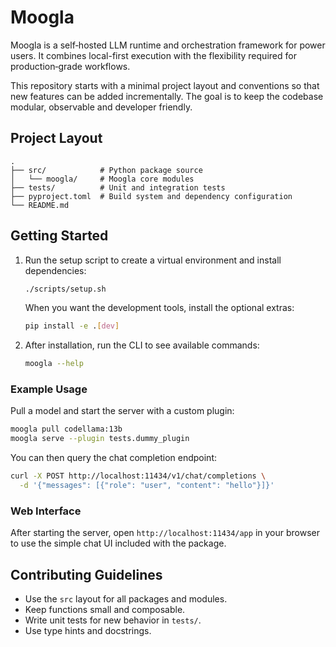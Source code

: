 # Moogla

Moogla is a self‑hosted LLM runtime and orchestration framework for power users. It combines
local-first execution with the flexibility required for production‑grade workflows.

This repository starts with a minimal project layout and conventions so that new
features can be added incrementally. The goal is to keep the codebase modular,
observable and developer friendly.

## Project Layout

```
.
├── src/            # Python package source
│   └── moogla/     # Moogla core modules
├── tests/          # Unit and integration tests
├── pyproject.toml  # Build system and dependency configuration
└── README.md
```

## Getting Started

1. Run the setup script to create a virtual environment and install dependencies:

   ```bash
   ./scripts/setup.sh
   ```

   When you want the development tools, install the optional extras:

   ```bash
   pip install -e .[dev]
   ```

2. After installation, run the CLI to see available commands:

   ```bash
   moogla --help
   ```

### Example Usage

Pull a model and start the server with a custom plugin:

```bash
moogla pull codellama:13b
moogla serve --plugin tests.dummy_plugin
```

You can then query the chat completion endpoint:

```bash
curl -X POST http://localhost:11434/v1/chat/completions \
  -d '{"messages": [{"role": "user", "content": "hello"}]}'
```

### Web Interface

After starting the server, open `http://localhost:11434/app` in your browser to
use the simple chat UI included with the package.

## Contributing Guidelines

- Use the `src` layout for all packages and modules.
- Keep functions small and composable.
- Write unit tests for new behavior in `tests/`.
- Use type hints and docstrings.

